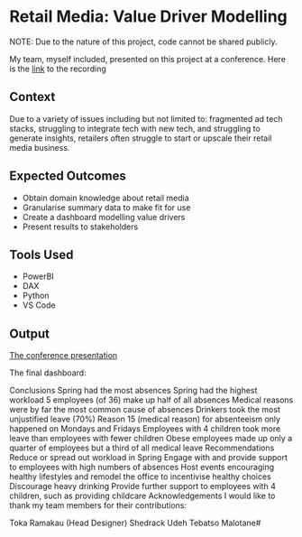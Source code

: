 # Retail Media: Value Driver Modelling
NOTE: Due to the nature of this project, code cannot be shared publicly.

My team, myself included, presented on this project at a conference. Here is the [link](https://www.youtube.com/watch?v=w9MRDjIETPY&list=PLi8BQK-Zsrbj3LpMTQdMFRi7ukkAlsamy&index=16&t=50s) to the recording

## Context
Due to a variety of issues including but not limited to: fragmented ad tech stacks, struggling to integrate tech with new tech, and struggling to generate insights, retailers often struggle to start or upscale their retail media business. 

## Expected Outcomes
- Obtain domain knowledge about retail media
- Granularise summary data to make fit for use
- Create a dashboard modelling value drivers
- Present results to stakeholders

## Tools Used
- PowerBI
- DAX
- Python
- VS Code

## Output
[The conference presentation](https://www.youtube.com/watch?v=w9MRDjIETPY&list=PLi8BQK-Zsrbj3LpMTQdMFRi7ukkAlsamy&index=16&t=50s)

The final dashboard:


Conclusions
Spring had the most absences
Spring had the highest workload
5 employees (of 36) make up half of all absences
Medical reasons were by far the most common cause of absences
Drinkers took the most unjustified leave (70%)
Reason 15 (medical reason) for absenteeism only happened on Mondays and Fridays
Employees with 4 children took more leave than employees with fewer children
Obese employees made up only a quarter of employees but a third of all medical leave
Recommendations
Reduce or spread out workload in Spring
Engage with and provide support to employees with high numbers of absences
Host events encouraging healthy lifestyles and remodel the office to incentivise healthy choices
Discourage heavy drinking
Provide further support to employees with 4 children, such as providing childcare
Acknowledgements
I would like to thank my team members for their contributions:

Toka Ramakau (Head Designer)
Shedrack Udeh
Tebatso Malotane#
